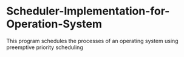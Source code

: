 # Scheduler-Implementation-for-Operation-System
This program schedules the processes of an operating system using preemptive priority scheduling
